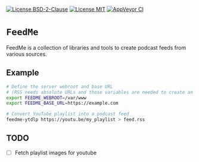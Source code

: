 [![License BSD-2-Clause](https://img.shields.io/badge/License-BSD--2--Clause-blue.svg)](https://opensource.org/licenses/BSD-2-Clause)
[![License MIT](https://img.shields.io/badge/License-MIT-blue.svg)](https://opensource.org/licenses/MIT)
[![AppVeyor CI](https://ci.appveyor.com/api/projects/status/github/KizzyCode/FeedMe-rust?svg=true)](https://ci.appveyor.com/project/KizzyCode/FeedMe-rust)


# `FeedMe`
FeedMe is a collection of libraries and tools to create podcast feeds from various sources.


## Example
```sh
# Define the server webroot and base URL
# (RSS needs absolute URLs and those variables are needed to create an absolute URL from a file path)
export FEEDME_WEBROOT=/var/www
export FEEDME_BASE_URL=https://example.com

# Convert YouTube playlist into a podcast feed
feedme-ytdlp https://youtu.be/my_playlist > feed.rss
```

## TODO
 - [ ] Fetch playlist images for youtube
